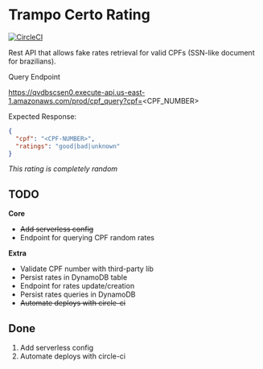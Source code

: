 # Trampo Certo Rating

[![CircleCI](https://circleci.com/gh/fabioaromanini/trampo-certo-rating.svg?style=svg)](https://circleci.com/gh/fabioaromanini/trampo-certo-rating)

Rest API that allows fake rates retrieval for valid CPFs (SSN-like document for brazilians).

Query Endpoint

https://qvdbscsen0.execute-api.us-east-1.amazonaws.com/prod/cpf_query?cpf=<CPF_NUMBER>

Expected Response:

```json
{
  "cpf": "<CPF-NUMBER>",
  "ratings": "good|bad|unknown"
}
```

_This rating is completely random_

## TODO

**Core**

- ~~Add serverless config~~
- Endpoint for querying CPF random rates

**Extra**

- Validate CPF number with third-party lib
- Persist rates in DynamoDB table
- Endpoint for rates update/creation
- Persist rates queries in DynamoDB
- ~~Automate deploys with circle-ci~~

## Done

1. Add serverless config
2. Automate deploys with circle-ci
